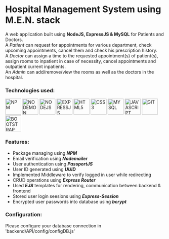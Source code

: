 # Hospital Management System using M.E.N. stack
A web application built using **NodeJS, ExpressJS &amp; MySQL** for Patients and Doctors.<br>
A _Patient_ can request for appointments for various department, check upcoming appointments, cancel them and check his prescription history.<br>
A _Doctor_ can assign a time to the requested appointment(s) of patient(s), assign rooms to inpatient in case of necessity, cancel appointments and outpatient current inpatients.<br>
An _Admin_ can add/remove/view the rooms as well as the doctors in the hospital.<br>
### Technologies used:
<img alt="NPM" title="NPM" src="https://simpleicons.org/icons/npm.svg" width="50"> <img alt="NODEMON" title="NODEMON" src="https://simpleicons.org/icons/nodemon.svg" width="50"> <img alt="NODEJS" title="NODEJS" src="https://simpleicons.org/icons/node-dot-js.svg" width="50"> <img alt="EXPRESSJS" title="EXPRESSJS" src="https://simpleicons.org/icons/express.svg" width="50"> <img alt="HTML5" title="HTML5" src="https://simpleicons.org/icons/html5.svg" width="50"> <img alt="CSS3" title="CSS3" src="https://simpleicons.org/icons/css3.svg" width="50"> <img alt="MYSQL" title="MYSQL" src="https://simpleicons.org/icons/mysql.svg" width="50"> <img alt="JAVASCRIPT" title="JS" src="https://simpleicons.org/icons/javascript.svg" width="50">  <img alt="GIT" title="GIT" src="https://simpleicons.org/icons/git.svg" width="50"> <img alt="BOOTSTRAP" title="BOOTSTRAP" src="https://simpleicons.org/icons/bootstrap.svg" width="50"> 
### Features:
- Package managing using _**NPM**_
- Email verification using _**Nodemailer**_
- User authentication using _**PassportJS**_
- User ID generated using _**UUID**_
- Implemented Middleware to verify logged in user while redirecting
- CRUD operations using _**Express Router**_
- Used _**EJS**_ templates for rendering, communication between backend &amp; frontend
- Stored user login seesions using _**Express-Session**_
- Encrypted user passwords into database using _**bcrypt**_
### Configuration:
Please configure your database connection in 'backend/API/config/configDB.js' 
